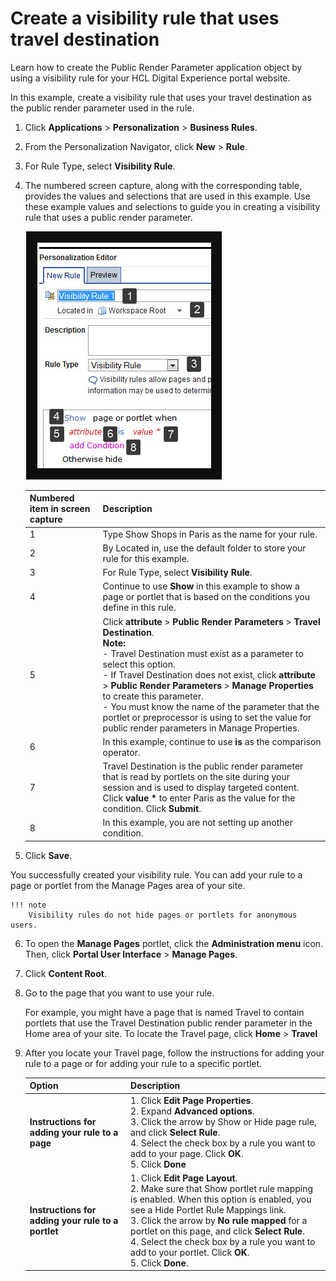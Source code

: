 # Create a visibility rule that uses travel destination

Learn how to create the Public Render Parameter application object by using a visibility rule for your HCL Digital Experience portal website.

In this example, create a visibility rule that uses your travel destination as the public render parameter used in the rule.

1.  Click **Applications** \> **Personalization** \> **Business Rules**.

2.  From the Personalization Navigator, click **New** \> **Rule**.

3.  For Rule Type, select **Visibility Rule**.

4.  The numbered screen capture, along with the corresponding table, provides the values and selections that are used in this example. Use these example values and selections to guide you in creating a visibility rule that uses a public render parameter.

    ![Screen capture of a visibility rule in the Personalization Editor](../../../../../images/visibility_example.jpg)

    |Numbered item in screen capture|Description|
    |-------------------------------|-----------|
    |1|Type Show Shops in Paris as the name for your rule.|
    |2|By Located in, use the default folder to store your rule for this example.|
    |3|For Rule Type, select **Visibility Rule**.|
    |4|Continue to use **Show** in this example to show a page or portlet that is based on the conditions you define in this rule.|
    |5|Click **attribute** \> **Public Render Parameters** \> **Travel Destination**. <br> **Note:** <br>    -   Travel Destination must exist as a parameter to select this option. <br>    -   If Travel Destination does not exist, click **attribute** \> **Public Render Parameters** \> **Manage Properties** to create this parameter. <br>    -   You must know the name of the parameter that the portlet or preprocessor is using to set the value for public render parameters in Manage Properties.|
    |6|In this example, continue to use **is** as the comparison operator.|
    |7|Travel Destination is the public render parameter that is read by portlets on the site during your session and is used to display targeted content. Click **value \*** to enter Paris as the value for the condition. Click **Submit**.|
    |8|In this example, you are not setting up another condition.|

5.  Click **Save**.

You successfully created your visibility rule. You can add your rule to a page or portlet from the Manage Pages area of your site.

    !!! note
        Visibility rules do not hide pages or portlets for anonymous users.

6.  To open the **Manage Pages** portlet, click the **Administration menu** icon. Then, click **Portal User Interface** \> **Manage Pages**.

7.  Click **Content Root**.

8.  Go to the page that you want to use your rule.

    For example, you might have a page that is named Travel to contain portlets that use the Travel Destination public render parameter in the Home area of your site. To locate the Travel page, click **Home** \> **Travel**

9. After you locate your Travel page, follow the instructions for adding your rule to a page or for adding your rule to a specific portlet.

    |Option|Description|
    |------|-----------|
    |**Instructions for adding your rule to a page**|    1.  Click **Edit Page Properties**. <br>    2.  Expand **Advanced options**. <br>    3.  Click the arrow by Show or Hide page rule, and click **Select Rule**. <br>    4.  Select the check box by a rule you want to add to your page. Click **OK**. <br>    5.  Click **Done**|
    |**Instructions for adding your rule to a portlet**|    1.  Click **Edit Page Layout**.<br>     2.  Make sure that Show portlet rule mapping is enabled. When this option is enabled, you see a Hide Portlet Rule Mappings link.<br>     3.  Click the arrow by **No rule mapped** for a portlet on this page, and click **Select Rule**.<br>     4.  Select the check box by a rule you want to add to your portlet. Click **OK**.<br>     5.  Click **Done**.|



